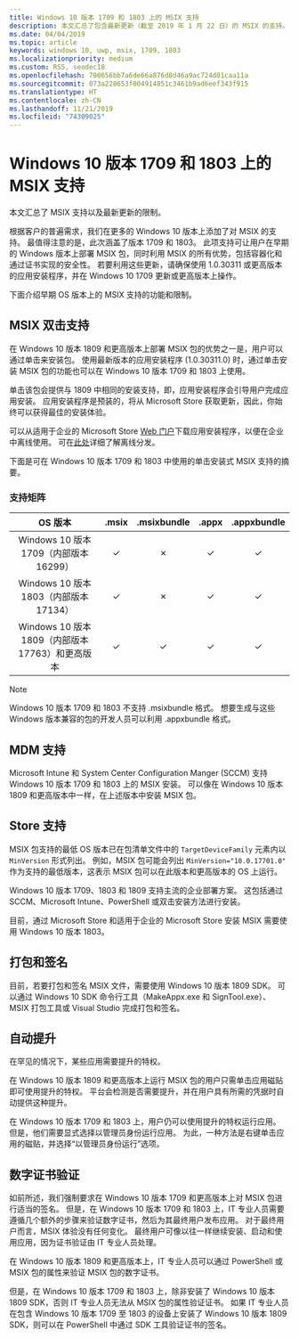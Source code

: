 ```yaml
---
title: Windows 10 版本 1709 和 1803 上的 MSIX 支持
description: 本文汇总了包含最新更新（截至 2019 年 1 月 22 日）的 MSIX 的支持。
ms.date: 04/04/2019
ms.topic: article
keywords: windows 10, uwp, msix, 1709, 1803
ms.localizationpriority: medium
ms.custom: RS5, seodec18
ms.openlocfilehash: 700656bb7a6de66a876d8d46a9ac724d01caa11a
ms.sourcegitcommit: 073a228653f004914851c3461b9ad6eef343f915
ms.translationtype: HT
ms.contentlocale: zh-CN
ms.lasthandoff: 11/21/2019
ms.locfileid: "74309025"
---
```

# <a name="msix-support-on-windows-10-version-1709-and-1803"></a>Windows 10 版本 1709 和 1803 上的 MSIX 支持

本文汇总了 MSIX 支持以及最新更新的限制。

根据客户的普遍需求，我们在更多的 Windows 10 版本上添加了对 MSIX 的支持。 最值得注意的是，此次涵盖了版本 1709 和 1803。 此项支持可让用户在早期的 Windows 版本上部署 MSIX 包，同时利用 MSIX 的所有优势，包括容器化和通过证书实现的安全性。 若要利用这些更新，请确保使用 1.0.30311 或更高版本的应用安装程序，并在 Windows 10 1709 更新或更高版本上操作。 

下面介绍早期 OS 版本上的 MSIX 支持的功能和限制。

##  <a name="msix-double-click-support"></a>MSIX 双击支持

在 Windows 10 版本 1809 和更高版本上部署 MSIX 包的优势之一是，用户可以通过单击来安装包。 使用最新版本的应用安装程序 (1.0.30311.0) 时，通过单击安装 MSIX 包的功能也可以在 Windows 10 版本 1709 和 1803 上使用。

单击该包会提供与 1809 中相同的安装支持，即，应用安装程序会引导用户完成应用安装。 应用安装程序是预装的，将从 Microsoft Store 获取更新，因此，你始终可以获得最佳的安装体验。

可以从适用于企业的 Microsoft Store [Web 门户](https://businessstore.microsoft.com/store/details/app-installer/9NBLGGH4NNS1)下载应用安装程序，以便在企业中离线使用。 可在[此处](https://docs.microsoft.com/microsoft-store/distribute-offline-apps#download-an-offline-licensed-app)详细了解离线分发。

下面是可在 Windows 10 版本 1709 和 1803 中使用的单击安装式 MSIX 支持的摘要。

### <a name="support-matrix"></a>支持矩阵

| OS 版本|.msix|.msixbundle|.appx|.appxbundle|
|:-------------:|:--------:|:--------:|:--------:|:--------:|
| Windows 10 版本 1709（内部版本 16299） | &#x2713; | &#x2717; | &#x2713; | &#x2713; | 
| Windows 10 版本 1803（内部版本 17134） | &#x2713; | &#x2717; | &#x2713; | &#x2713; |
| Windows 10 版本 1809（内部版本 17763）和更高版本 | &#x2713; | &#x2713; | &#x2713; | &#x2713; |

> [!NOTE]
> Windows 10 版本 1709 和 1803 不支持 .msixbundle 格式。  想要生成与这些 Windows 版本兼容的包的开发人员可以利用 .appxbundle 格式。

## <a name="mdm-support"></a>MDM 支持

Microsoft Intune 和 System Center Configuration Manger (SCCM) 支持 Windows 10 版本 1709 和 1803 上的 MSIX 安装。 可以像在 Windows 10 版本 1809 和更高版本中一样，在上述版本中安装 MSIX 包。

## <a name="store-support"></a>Store 支持

MSIX 包支持的最低 OS 版本已在包清单文件中的 `TargetDeviceFamily` 元素内以 `MinVersion` 形式列出。 例如，MSIX 包可能会列出 `MinVersion="10.0.17701.0"` 作为支持的最低版本，这表示 MSIX 包可以在此版本和更高版本的 OS 上运行。

Windows 10 版本 1709、1803 和 1809 支持主流的企业部署方案。 这包括通过 SCCM、Microsoft Intune、PowerShell 或双击安装方法进行安装。

目前，通过 Microsoft Store 和适用于企业的 Microsoft Store 安装 MSIX 需要使用 Windows 10 版本 1803。

## <a name="packaging-and-signing"></a>打包和签名

目前，若要打包和签名 MSIX 文件，需要使用 Windows 10 版本 1809 SDK。 可以通过 Windows 10 SDK 命令行工具（MakeAppx.exe 和 SignTool.exe）、MSIX 打包工具或 Visual Studio 完成打包和签名。

## <a name="auto-elevation"></a>自动提升

在罕见的情况下，某些应用需要提升的特权。

在 Windows 10 版本 1809 和更高版本上运行 MSIX 包的用户只需单击应用磁贴即可使用提升的特权。 平台会检测是否需要提升，并在用户具有所需的凭据时自动提供这种提升。

在 Windows 10 版本 1709 和 1803 上，用户仍可以使用提升的特权运行应用。 但是，他们需要显式选择以管理员身份运行应用。 为此，一种方法是右键单击应用的磁贴，并选择“以管理员身份运行”选项。

## <a name="digital-certificate-verification"></a>数字证书验证

如前所述，我们强制要求在 Windows 10 版本 1709 和更高版本上对 MSIX 包进行适当的签名。 但是，在 Windows 10 版本 1709 和 1803 上，IT 专业人员需要遵循几个额外的步骤来验证数字证书，然后为其最终用户发布应用。 对于最终用户而言，MSIX 体验没有任何变化。 最终用户可像以往一样继续安装、启动和使用应用，因为证书验证由 IT 专业人员处理。

在 Windows 10 版本 1809 和更高版本上，IT 专业人员可以通过 PowerShell 或 MSIX 包的属性来验证 MSIX 包的数字证书。

但是，在 Windows 10 版本 1709 和 1803 上，除非安装了 Windows 10 版本 1809 SDK，否则 IT 专业人员无法从 MSIX 包的属性验证证书。 如果 IT 专业人员在包含 Windows 10 版本 1709 至 1803 的设备上安装了 Windows 10 版本 1809 SDK，则可以在 PowerShell 中通过 SDK 工具验证证书的签名。
